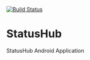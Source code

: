 [![Build Status](https://travis-ci.org/jenasubodh/statushub-android.svg?branch=master)](https://travis-ci.org/jenasubodh/statushub-android)

# StatusHub
StatusHub Android Application
